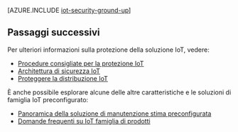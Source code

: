 <properties
 pageTitle="Proteggere il Internet di elementi da zero la | Microsoft Azure"
 description="In questo articolo vengono descritte le funzionalità di sicurezza integrata di Microsoft Azure IoT Suite"
 services=""
 suite="iot-suite"
 documentationCenter=""
 authors="YuriDio"
 manager="timlt"
 editor=""/>

<tags
 ms.service="iot-suite"
 ms.devlang="na"
 ms.topic="article"
 ms.tgt_pltfrm="na"
 ms.workload="na"
 ms.date="08/16/2016"
 ms.author="yurid"/>

[AZURE.INCLUDE [iot-security-ground-up](../../includes/iot-security-ground-up.md)]

## <a name="next-steps"></a>Passaggi successivi

Per ulteriori informazioni sulla protezione della soluzione IoT, vedere:

- [Procedure consigliate per la protezione IoT][lnk-security-best-practices]
- [Architettura di sicurezza IoT][lnk-security-architecture]
- [Proteggere la distribuzione IoT][lnk-security-deployment]

[lnk-security-best-practices]: iot-security-best-practices.md
[lnk-security-architecture]: iot-security-architecture.md
[lnk-security-deployment]: iot-suite-security-deployment.md

È anche possibile esplorare alcune delle altre caratteristiche e le soluzioni di famiglia IoT preconfigurato:

- [Panoramica della soluzione di manutenzione stima preconfigurata][lnk-predictive-overview]
- [Domande frequenti su IoT famiglia di prodotti][lnk-faq]

[lnk-predictive-overview]: iot-suite-predictive-overview.md
[lnk-faq]: iot-suite-faq.md
